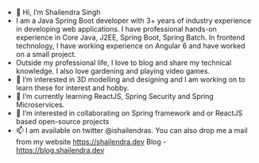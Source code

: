 - 👋 Hi, I’m Shailendra Singh
-  I am a Java Spring Boot developer with 3+ years of industry experience in developing web applications. I have professional hands-on experience in Core Java, J2EE, Spring Boot, 
Spring Batch. In frontend technology, I have working experience on Angular 6 and have worked on a small project.
- Outside my professional life, I love to blog and share my technical knowledge. I also love gardening and playing video games.
- 👀 I’m interested in 3D modelling and designing and I am working on to learn these for interest and hobby.
- 🌱 I’m currently learning ReactJS, Spring Security and Spring Microservices.
- 💞️ I’m interested in collaborating on Spring framework and or ReactJS based open-source projects
- 📫 I am available on twitter @ishailendras. You can also drop me a mail from my website https://shailendra.dev
Blog - https://blog.shailendra.dev

<!---
ishailendra/ishailendra is a ✨ special ✨ repository because its `README.md` (this file) appears on your GitHub profile.
You can click the Preview link to take a look at your changes.
--->

